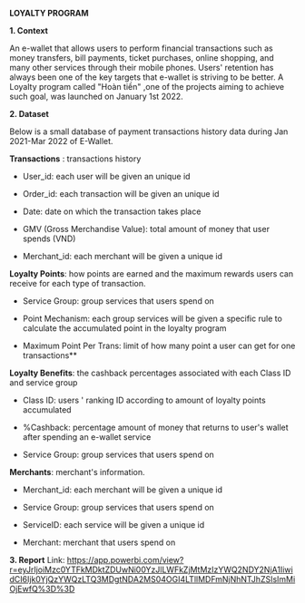 **LOYALTY PROGRAM**

**1. Context**

An e-wallet that allows users to perform financial transactions such as money transfers, bill payments, ticket purchases, online shopping, and many other services through their mobile phones. Users' retention has always been one of the key targets that e-wallet is striving to be better. A Loyalty program called "Hoàn tiền" ,one of the projects aiming to achieve such goal, was launched on January 1st 2022.

**2. Dataset**

Below is a small database of payment transactions history data during Jan 2021-Mar 2022 of E-Wallet.

**Transactions** : transactions history

- User_id: each user will be given an unique id

- Order_id: each transaction will be given an unique id

- Date: date on which the transaction takes place

- GMV (Gross Merchandise Value): total amount of money that user spends (VND)

- Merchant_id: each merchant will be given a unique id

**Loyalty Points**:  how points are earned and the maximum rewards users can receive for each type of transaction.

- Service Group: group services that users spend on

- Point Mechanism: each group services will be given a specific rule to calculate the accumulated point in the loyalty program

- Maximum Point Per Trans: limit of how many point a user can get for one transactions**

**Loyalty Benefits**: the cashback percentages associated with each Class ID and service group

- Class ID: users ' ranking ID according to amount of loyalty points accumulated

- %Cashback: percentage amount of money that returns to user's wallet after spending an e-wallet service

- Service Group: group services that users spend on

**Merchants**: merchant's information.

- Merchant_id: each merchant will be given a unique id

- Service Group: group services that users spend on

- ServiceID: each service will be given a unique id

- Merchant: merchant that users spend on

**3. Report**
Link: https://app.powerbi.com/view?r=eyJrIjoiMzc0YTFkMDktZDUwNi00YzJlLWFkZjMtMzIzYWQ2NDY2NjA1IiwidCI6Ijk0YjQzYWQzLTQ3MDgtNDA2MS04OGI4LTllMDFmNjNhNTJhZSIsImMiOjEwfQ%3D%3D

